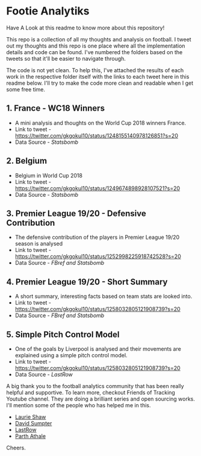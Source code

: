 # Footie Analytiks

Have A Look at this readme to know more about this repository!

  This repo is a collection of all my thoughts and analysis on football. I tweet out my thoughts and this repo is one place where all the implementation details and code can be found. I've numbered the folders based on the tweets so that it'll be easier to navigate through.

  The code is not yet clean. To help this, I've attached the results of each work in the respective folder itself with the links to each tweet here in this readme below. I'll try to make the code more clean and readable when I get some free time. 

## 1. France - WC18 Winners
   * A mini analysis and thoughts on the World Cup 2018 winners France.
   * Link to tweet - https://twitter.com/gkgokul10/status/1248155140978126851?s=20
   * Data Source - *Statsbomb*
   
   
## 2. Belgium 
   * Belgium in World Cup 2018
   * Link to tweet - https://twitter.com/gkgokul10/status/1249674898928107521?s=20
   * Data Source - *Statsbomb*
   
## 3. Premier League 19/20 - Defensive Contribution 
   * The defensive contribution of the players in Premier League 19/20 season is analysed 
   * Link to tweet - https://twitter.com/gkgokul10/status/1252998225918742528?s=20
   * Data Source - *FBref and Statsbomb*

## 4. Premier League 19/20 - Short Summary 
   * A short summary, interesting facts based on team stats are looked into.  
   * Link to tweet - https://twitter.com/gkgokul10/status/1258032805121908739?s=20
   * Data Source - *FBref and Statsbomb*

## 5. Simple Pitch Control Model 
   * One of the goals by Liverpool is analysed and their movements are explained using a simple pitch control model.
   * Link to tweet - https://twitter.com/gkgokul10/status/1258032805121908739?s=20
   * Data Source - *LastRow*
   
   
   A big thank you to the football analytics community that has been really helpful and supportive. To learn more, checkout Friends of Tracking Youtube channel. They are doing a brilliant series and open sourcing works.  
I'll mention some of the people who has helped me in this. 
* [Laurie Shaw](https://twitter.com/EightyFivePoint)
* [David Sumpter](https://twitter.com/Soccermatics)
* [LastRow](https://twitter.com/lastrowview)
* [Parth Athale](https://twitter.com/ParthAthale)

Cheers.
